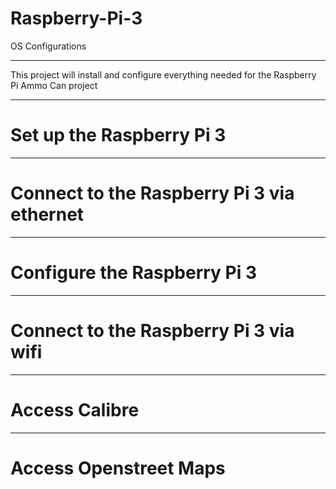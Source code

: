 # Raspberry-Pi-3
OS Configurations

---

This project will install and configure everything needed for the Raspberry Pi Ammo Can project

---

# Set up the Raspberry Pi 3

---

# Connect to the Raspberry Pi 3 via ethernet

---

# Configure the Raspberry Pi 3

---

# Connect to the Raspberry Pi 3 via wifi

---

# Access Calibre

---

# Access Openstreet Maps


